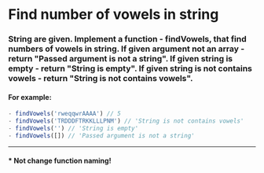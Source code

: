 # Find number of vowels in string

### String are given. Implement a function - findVowels, that find numbers of vowels in string. If given argument not an array - return "Passed argument is not a string". If given string is empty - return "String is empty". If given string is not contains vowels - return "String is not contains vowels". 

#### For example:
```js
- findVowels('rweqqwrAAAA') // 5
- findVowels('TRDDDFTRKKLLLPNM') // 'String is not contains vowels'
- findVowels('') // 'String is empty'
- findVowels([]) // 'Passed argument is not a string'
```
<hr>

#### * Not change function naming!
